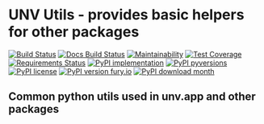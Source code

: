 # UNV Utils - provides basic helpers for other packages

[![Build Status](https://readthedocs.org/projects/unv_utils/badge/?version=latest&style=flat)](https://readthedocs.org/projects/unv_utils)
[![Docs Build Status](https://travis-ci.org/c137digital/unv_utils.svg?branch=master)](https://travis-ci.org/c137digital/unv_utils)
[![Maintainability](https://api.codeclimate.com/v1/badges/97fab716c44dfd18aa79/maintainability)](https://codeclimate.com/github/c137digital/unv_utils/maintainability)
[![Test Coverage](https://api.codeclimate.com/v1/badges/97fab716c44dfd18aa79/test_coverage)](https://codeclimate.com/github/c137digital/unv_utils/test_coverage)
[![Requirements Status](https://requires.io/github/c137digital/unv_utils/requirements.svg?branch=master)](https://requires.io/github/c137digital/unv_utils/requirements/?branch=master)
[![PyPI implementation](https://img.shields.io/pypi/implementation/unv_utils.svg)](https://pypi.python.org/pypi/unv_utils/)
[![PyPI pyversions](https://img.shields.io/pypi/pyversions/unv_utils.svg)](https://pypi.python.org/pypi/unv_utils/)
[![PyPI license](https://img.shields.io/pypi/l/unv_utils.svg)](https://pypi.python.org/pypi/unv_utils/)
[![PyPI version fury.io](https://badge.fury.io/py/unv.utils.svg)](https://pypi.python.org/pypi/unv.utils/)
[![PyPI download month](https://img.shields.io/pypi/dm/unv_utils.svg)](https://pypi.python.org/pypi/unv_utils/)

## Common python utils used in unv.app and other packages
